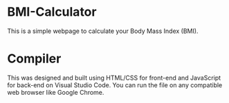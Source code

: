 # BMI-Calculator
This is a simple webpage to calculate your Body Mass Index (BMI).
# Compiler
This was designed and built using HTML/CSS for front-end and JavaScript for back-end on Visual Studio Code. You can run the file on any compatible web browser like Google Chrome.
